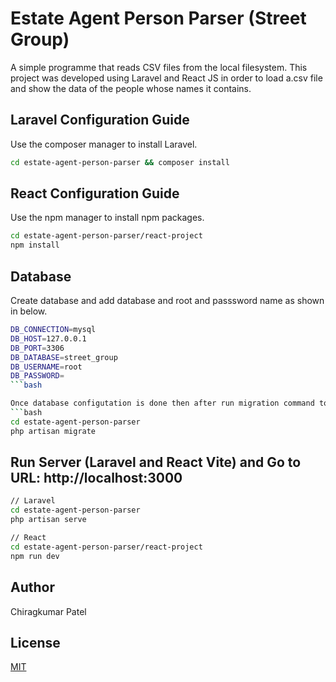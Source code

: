 # Estate Agent Person Parser (Street Group)

A simple programme that reads CSV files from the local filesystem. This project was developed using Laravel and React JS in order to load a.csv file and show the data of the people whose names it contains.

## Laravel Configuration Guide

Use the composer manager to install Laravel. 

```bash
cd estate-agent-person-parser && composer install
```

## React Configuration Guide

Use the npm manager to install npm packages.

```bash
cd estate-agent-person-parser/react-project
npm install
```

## Database
Create database and add database and root and passsword name as shown in below.
```bash
DB_CONNECTION=mysql
DB_HOST=127.0.0.1
DB_PORT=3306
DB_DATABASE=street_group
DB_USERNAME=root
DB_PASSWORD=
```bash

Once database configutation is done then after run migration command to create tables.
```bash
cd estate-agent-person-parser
php artisan migrate
```

## Run Server (Laravel and React Vite) and Go to URL: http://localhost:3000
```bash
// Laravel
cd estate-agent-person-parser
php artisan serve

// React
cd estate-agent-person-parser/react-project
npm run dev

```

## Author
Chiragkumar Patel

## License

[MIT](https://choosealicense.com/licenses/mit/)

